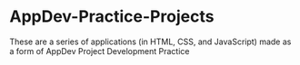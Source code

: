 # AppDev-Practice-Projects
These are a series of applications (in HTML, CSS, and JavaScript) made as a form of AppDev Project Development Practice
